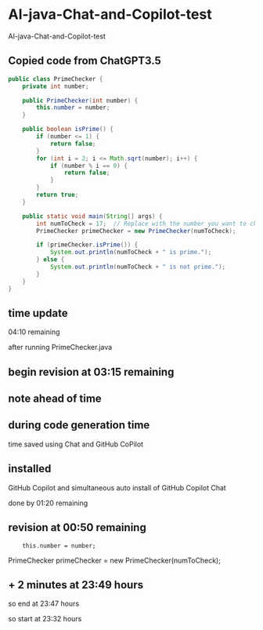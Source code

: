 # AI-java-Chat-and-Copilot-test
AI-java-Chat-and-Copilot-test

## Copied code from ChatGPT3.5

```java
public class PrimeChecker {
    private int number;

    public PrimeChecker(int number) {
        this.number = number;
    }

    public boolean isPrime() {
        if (number <= 1) {
            return false;
        }
        for (int i = 2; i <= Math.sqrt(number); i++) {
            if (number % i == 0) {
                return false;
            }
        }
        return true;
    }

    public static void main(String[] args) {
        int numToCheck = 17;  // Replace with the number you want to check
        PrimeChecker primeChecker = new PrimeChecker(numToCheck);

        if (primeChecker.isPrime()) {
            System.out.println(numToCheck + " is prime.");
        } else {
            System.out.println(numToCheck + " is not prime.");
        }
    }
}

```

## time update

04:10 remaining

after running PrimeChecker.java

## begin revision at 03:15 remaining

## note ahead of time

## during code generation time

time saved using Chat and GitHub CoPilot

## installed
GitHub Copilot
and
simultaneous
auto
install of 
GitHub Copilot Chat

done by
01:20 remaining

## revision at 00:50 remaining

        this.number = number;


PrimeChecker primeChecker = new PrimeChecker(numToCheck);

## + 2 minutes at 23:49 hours

so end at 23:47 hours

so start at 23:32 hours

